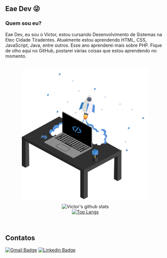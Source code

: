 ## Eae Dev 😜

### Quem sou eu?

Eae Dev, eu sou o Victor, estou cursando Desenvolvimento de Sistemas na Etec Cidade Tiradentes. Atualmente estou aprendendo HTML, CSS, JavaScript, Java, entre outros. Esse ano aprenderei mais sobre PHP. Fique de olho aqui no GitHub, postarei várias coisas que estou aprendendo no momento.

<br/> 
<div align="center">
<img align="center" width="400px" src="./my-personal-repository.svg" />

 ![Victor's github stats](https://github-readme-stats.vercel.app/api?username=Victor-HM&show_icons=true&theme=material-palenight)
 <br/>
 [![Top Langs](https://github-readme-stats.vercel.app/api/top-langs/?username=Victor-HM&langs_count=10&layout=compact&theme=material-palenight)](https://github.com/Victor-HM/github-readme-stats)
 
 <br/>
 </div>
 
 ## Contatos

[![Gmail Badge](https://img.shields.io/badge/-victor.27cm.santos@gmail.com-c14438?style=flat-square&logo=Gmail&logoColor=white&link=mailto:victor.27cm.santos@gmail.com)](mailto:victor.27cm.santos@gmail.com)
[![Linkedin Badge](https://img.shields.io/badge/-Victor_Hugo-blue?style=flat-square&logo=Linkedin&logoColor=white&link=https://www.linkedin.com/in/victor-hugo-carvalho-moreira-dos-santos-54b9ab1ba/)](https://www.linkedin.com/in/victor-hugo-carvalho-moreira-dos-santos-54b9ab1ba/) 

